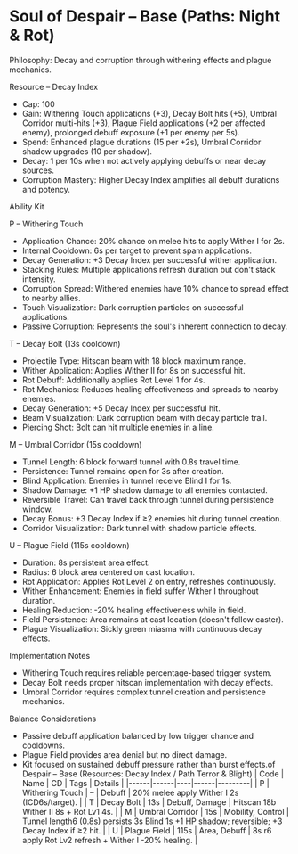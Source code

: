 # Soul of Despair – Base (Paths: Night & Rot)

Philosophy: Decay and corruption through withering effects and plague mechanics.

Resource – Decay Index
- Cap: 100
- Gain: Withering Touch applications (+3), Decay Bolt hits (+5), Umbral Corridor multi-hits (+3), Plague Field applications (+2 per affected enemy), prolonged debuff exposure (+1 per enemy per 5s).
- Spend: Enhanced plague durations (15 per +2s), Umbral Corridor shadow upgrades (10 per shadow).
- Decay: 1 per 10s when not actively applying debuffs or near decay sources.
- Corruption Mastery: Higher Decay Index amplifies all debuff durations and potency.

Ability Kit

P – Withering Touch
- Application Chance: 20% chance on melee hits to apply Wither I for 2s.
- Internal Cooldown: 6s per target to prevent spam applications.
- Decay Generation: +3 Decay Index per successful wither application.
- Stacking Rules: Multiple applications refresh duration but don't stack intensity.
- Corruption Spread: Withered enemies have 10% chance to spread effect to nearby allies.
- Touch Visualization: Dark corruption particles on successful applications.
- Passive Corruption: Represents the soul's inherent connection to decay.

T – Decay Bolt (13s cooldown)
- Projectile Type: Hitscan beam with 18 block maximum range.
- Wither Application: Applies Wither II for 8s on successful hit.
- Rot Debuff: Additionally applies Rot Level 1 for 4s.
- Rot Mechanics: Reduces healing effectiveness and spreads to nearby enemies.
- Decay Generation: +5 Decay Index per successful hit.
- Beam Visualization: Dark corruption beam with decay particle trail.
- Piercing Shot: Bolt can hit multiple enemies in a line.

M – Umbral Corridor (15s cooldown)
- Tunnel Length: 6 block forward tunnel with 0.8s travel time.
- Persistence: Tunnel remains open for 3s after creation.
- Blind Application: Enemies in tunnel receive Blind I for 1s.
- Shadow Damage: +1 HP shadow damage to all enemies contacted.
- Reversible Travel: Can travel back through tunnel during persistence window.
- Decay Bonus: +3 Decay Index if ≥2 enemies hit during tunnel creation.
- Corridor Visualization: Dark tunnel with shadow particle effects.

U – Plague Field (115s cooldown)
- Duration: 8s persistent area effect.
- Radius: 6 block area centered on cast location.
- Rot Application: Applies Rot Level 2 on entry, refreshes continuously.
- Wither Enhancement: Enemies in field suffer Wither I throughout duration.
- Healing Reduction: -20% healing effectiveness while in field.
- Field Persistence: Area remains at cast location (doesn't follow caster).
- Plague Visualization: Sickly green miasma with continuous decay effects.

Implementation Notes
- Withering Touch requires reliable percentage-based trigger system.
- Decay Bolt needs proper hitscan implementation with decay effects.
- Umbral Corridor requires complex tunnel creation and persistence mechanics.

Balance Considerations
- Passive debuff application balanced by low trigger chance and cooldowns.
- Plague Field provides area denial but no direct damage.
- Kit focused on sustained debuff pressure rather than burst effects.of Despair – Base (Resources: Decay Index / Path Terror & Blight)
| Code | Name | CD | Tags | Details |
|------|------|----|------|---------|
| P | Withering Touch | – | Debuff | 20% melee apply Wither I 2s (ICD6s/target). |
| T | Decay Bolt | 13s | Debuff, Damage | Hitscan 18b Wither II 8s + Rot Lv1 4s. |
| M | Umbral Corridor | 15s | Mobility, Control | Tunnel length6 (0.8s) persists 3s Blind 1s +1 HP shadow; reversible; +3 Decay Index if ≥2 hit. |
| U | Plague Field | 115s | Area, Debuff | 8s r6 apply Rot Lv2 refresh + Wither I -20% healing. |